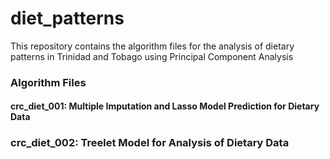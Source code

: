 # diet_patterns
This repository contains the algorithm files for the analysis of dietary patterns in Trinidad and Tobago using Principal Component Analysis


### Algorithm Files 

#### crc_diet_001: Multiple Imputation and Lasso Model Prediction for Dietary Data
###  crc_diet_002: Treelet Model for Analysis of Dietary Data
